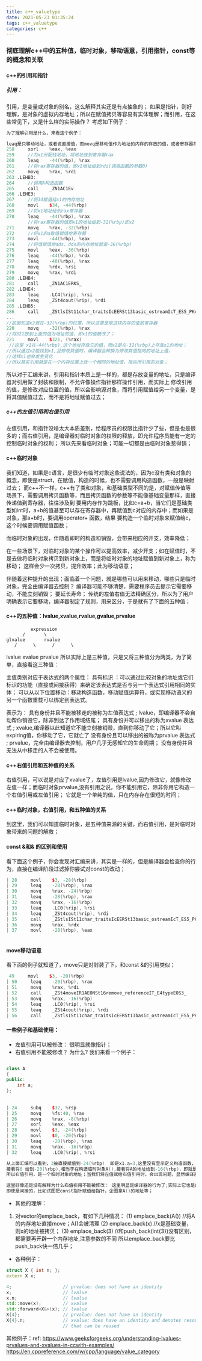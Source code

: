 ```yaml
---
title: c++_valuetype
date: 2021-05-23 01:35:24
tags: c++_valuetype
categories: c++
---
```




### 彻底理解c++中的五种值，临时对象，移动语意，引用指针，const等的概念和关联
#### c++的引用和指针
##### 引用：
引用，是变量或对象的别名，这么解释其实还是有点抽象的；
如果是指针，则好理解，是对象的虚拟内存地址；所以在赋值拷贝等容易有实体理解；而引用，在这些常见下，又是什么样的实际操作？
考虑如下例子：<!--more-->
```cpp
为了理解引用是什么，来看这个例子：

leaq是只移动地址，或者说直接值，而movq是移动值作为地址的内存的存放的值，或者寄存器存放的值
258     xorl    %eax, %eax                                                    |14 class A
259     //为x1分配栈地址，将地址放到寄存器rax                                 |15 {
260     leaq    -44(%rbp), %rax                                               |16 public:
261     //将rax寄存器的值，即x1地址给到rdi(调用函数的参数0)                   |17    int a;
262     movq    %rax, %rdi                                                    |18    A() { std::cout<< "A con" << std::endl;}
263 .LEHB3:                                                                   |19    A& operator=(const A& other)
264     //调用A构造函数                                                       |20    {
265     call    _ZN1AC1Ev                                                     |21     ¦  a = other.a;
266 .LEHE3:                                                                   |22     ¦  std::cout<< "use operator =" << std::endl;                                     
267     //将34赋值给x1的内存地址                                              |23     ¦  return *this;
268     movl    $34, -44(%rbp)                                                |24    }
269     //将x1地址给到rax寄存器                                               |25    A(const A& aa) { a=aa.a; std::cout<< "copy con" << std::endl;}
270     leaq    -44(%rbp), %rax
        //将rax寄存器的值即x1的地址给到-32(%rbp)即x2                          |26    ~A() { std::cout<< "A dec" << std::endl;}
271     movq    %rax, -32(%rbp)                                               |27 };
272     //将x1的a取值赋值给寄存器                                             |28 
273     movl    -44(%rbp), %eax                                               |29 int main()
274     //将值赋值给dds，dds的内存地址就是-36(%rbp)                           |30 {
275     movl    %eax, -36(%rbp)                                               |31     A x1;
276     leaq    -44(%rbp), %rdx                                               |32     x1.a = 34;
277     leaq    -40(%rbp), %rax                                               |33     A &x2 = x1;
278     movq    %rdx, %rsi                                                    |34     int dds = x1.a;
279     movq    %rax, %rdi                                                    |35     A x3 = x1;
280 .LEHB4:                                                                   |36     std::cout<< "x1:" << x1.a << " addr:"<< &x1 <<std::endl;
281     call    _ZN1AC1ERKS_                                                  |37     std::cout << "x2:" <<x2.a << " addr:" << &x2  <<std::endl;
282 .LEHE4:                                                                   |38     x2.a = 321;
283     leaq    .LC4(%rip), %rsi                                              |39 
284     leaq    _ZSt4cout(%rip), %rdi                                         |40 
285 .LEHB5:                                                                   |41 
286     call    _ZStlsISt11char_traitsIcEERSt13basic_ostreamIcT_ES5_PKc@PLT   |42     return 0;
...
//前面知道x2就在-32(%rbp)的位置，所以这里是取这块内存的值放寄存器
220     movq    -32(%rbp), %rax
//将321放到上面的值为地址的值，即x1的值被改了；
221     movl    $321, (%rax)
 //这里 x1在-44(%rbp),这个地址存放它的值，而x2是在-32(%rbp)上存放x1的地址；
//所以通过x2能找到x1,且修改其值时，编译器会转换为修改其值指向的地址上值，
//这样x1也会发生变化
//所以其实引用就是在一个内存位置上放一个相同的地址值，指向所引用的对象；

```

所以对于汇编来讲，引用和指针本质上是一样的，都是存放变量的地址，只是编译器对引用做了封装和限制，不允许像操作指针那样操作引用，而实际上
修改引用的值，是修改对应位置的值，所以会影响源对象，而将引用赋值给另一个变量，是将其值赋值过去，而不是将地址赋值过去；


##### c++的左值引用和右值引用
左值引用，和指针没啥太大本质差别，给程序员的权限比指针少了些，但是也是很多的；而右值引用，是编译器对临时对象的权限的释放，即允许程序员能有一定的控制临时对象的权利；
所以先来看临时对象；可能一切都是由临时对象惹得锅；

#### c++临时对象
我们知道，如果是c语言，是很少有临时对象这些说法的，因为c没有类和对象的概念，即使是struct，在赋值，构造的时候，也不需要调用构造函数，一般是映射过去；
而c++不一样，c++有了类和对象，和基础类型不同的是，对赋值传值等场景下，需要调用拷贝函数等，而且拷贝函数的参数等不能像基础变量那样，直接传递值到寄存器，往往涉及到
要用内存作为跳板，比如c=a+b，当它们是基础类型如int时，a+b的值甚至可以存在寄存器中，再赋值到c对应的内存中；而如果是对象，那a+b时，要调用operator+ 函数，结果
要构造一个临时对象来赋值给c，这个时候要调用赋值函数；

而临时对象的出现，伴随着即时的构造和销毁，会带来相应的开支，效率降低；

在一些场景下，对临时对象的某个操作可以提高效率，减少开支；如在赋值时，不是去做将临时对象拷贝到新对象上，而是将临时对象的地址赋值到新对象上，称为移动；
这样会少一次拷贝，提升效率；此为移动语意；

伴随着这种提升的出现；面临着一个问题，就是哪些可以用来移动，哪些只是临时对象，完全由编译器去控制？ 编译器可能不够清楚，需要程序员去提示它需要移动，不能立刻销毁；
要延长寿命； 传统的左值右值无法精确区分，所以为了用户明确表示它要移动，编译器制定了规则，用来区分，于是就有了下面的五种值；

#### c++的五种值：lvalue,xvalue,rvalue,gvalue,prvalue
             expression
          /       \
    glvalue       rvalue
       /      \      /      \
lvalue         xvalue        prvalue
所以实际上是三种值，只是又将三种值分为两类，为了简单，直接看这三种值：

主值类别对应于表达式的两个属性：
具有标识 ：可以通过比较对象的地址或它们标识的功能（直接或间接获得）来确定该表达式是否与另一个表达式引用相同的实体；
可以从以下位置移动：移动构造函数，移动赋值运算符，或实现移动语义的另一个函数重载可以绑定到表达式。

表示为：
具有身份并且不能被移走的被称为左值表达式 ; lvalue，即编译器不会自动帮你销毁它，除非到达了作用域结尾；
具有身份并可以移出的称为xvalue 表达式 ; xvalue,编译器以此知道它不能立刻被销毁，直到你移动了它；所以它叫expiring值，你移动了它，它就亡了
没有身份且可以移出的被称为prvalue 表达式 ; prvalue，完全由编译器去控制，用户几乎无感知它的生命周期；
没有身份并且无法从中移走的人不会被使用。

#### c++右值引用和五种值的关系
右值引用，可以说是对应了xvalue了，左值引用是lvalue,因为修改它，就像修改左值一样；而临时对象prvalue,没有引用之说，你不能引用它，除非你用它构造一个右值引用或左值引用；
它就是一个单纯的值，只在内存存在很短的时间；

#### c++临时对象，右值引用，和五种值的关系
到这里，我们可以知道临时对象，是五种值来源的关键，而右值引用，是对临时对象带来的问题的解救；



#### const &和& 的区别和使用
看下面这个例子，你会发现对汇编来讲，其实是一样的，但是编译器会检查你的行为，直接在编译阶段过滤掉你尝试对const的改动；

```cpp
| 28     movl    $3, -28(%rbp)                                                              |    19 int main()
| 29     leaq    -28(%rbp), %rax                                                            |    20 {
| 30     movq    %rax, -24(%rbp)                                                            |-   21     A x1;
| 31     leaq    -28(%rbp), %rax                                                            ||   22     x1.a = 3;
| 32     movq    %rax, -16(%rbp)                                                            ||   23 
| 33     leaq    .LC0(%rip), %rsi                                                           ||-- 24     const A &x2 = x1;
| 34     leaq    _ZSt4cout(%rip), %rdi                                                      ||-- 25     A &x3 = x1;                                                                       
| 35     call    _ZStlsISt11char_traitsIcEERSt13basic_ostreamIcT_ES5_PKc@PLT                ||   26     std::cout<< "x1.a " << x1.a << std::endl;
| 36     movq    %rax, %rdx                                                                 ||   27 
| 37     movl    -28(%rbp), %eax                                                            ||   28     return 0;
                                                        
```

#### move移动语意
看下面的例子就知道了，move只是对封装了下，和const &的引用类似；
```cpp
 49     movl    $3, -20(%rbp)                                                              |     9 int main()
| 50     leaq    -20(%rbp), %rax                                                            |    10 { 
| 51     movq    %rax, %rdi                                                                 |-   11     A x1;
| 52     call    _ZSt4moveIR1AEONSt16remove_referenceIT_E4typeEOS3_                         ||   12     x1.a = 3;
| 53     movq    %rax, -16(%rbp)                                                            ||   13                                                                                       
| 54     leaq    .LC0(%rip), %rsi                                                           ||-- 14     A &&x2 = std::move(x1);
| 55     leaq    _ZSt4cout(%rip), %rdi                                                      ||   15     std::cout<< "x1.a " << x1.a << std::endl;
| 56     call    _ZStlsISt11char_traitsIcEERSt13basic_ostreamIcT_ES5_PKc@PLT                ||   16 

```


#### 一些例子和基础使用：
+ 左值引用可以被修改： 很明显就像指针；
+ 右值引用不能被修改？ 为什么?
我们来看一个例子：

```cpp

class A
{
public:
    int a;
};
                                                                                            ||   22     A x1;
                                                                                            ||   23     x1.a = 3;
| 24     subq    $32, %rsp                                                                  ||-- 24     A&& x2 = A();                                                                     
| 25     movq    %fs:40, %rax                                                               ||   25     //A&& x2 = std::move(x1);
| 26     movq    %rax, -8(%rbp)                                                             ||   26 
| 27     xorl    %eax, %eax                                                                 ||   27     std::cout<< "x1.a " << x1.a << std::endl;
| 28     movl    $3, -24(%rbp)                                                              ||   28 
| 29     movl    $0, -20(%rbp)                                                              ||   29     //A x3;
| 30     leaq    -20(%rbp), %rax                                                            ||   30     //x3 = x1;//会默认将x1弄为const &传递进去
| 31     movq    %rax, -16(%rbp)                                                            ||   31     return 0;
| 32     leaq    .LC0(%rip), %rsi                                                           |    32 }

从上面汇编可以看到，3被直接赋值到-24(%rbp)  即是x1.a=3,这里没有显示定义构造函数，所以没有调用，所以，如果可以，就不要声明构造函数了，这样减少开销；
接着将0 给到-20(%rbp),相当于在构造临时对象A(),接着将A的地址给到-16(%rbp)，即就是延长了A()临时对象的寿命，后面可以通过右值引用使用A()(不可写)
所以右值引用，是一个临时对象的地址；当我们将左值赋给右值引用时，会出现问题，显然编译器不允许这样操作；

这里好像还是没有解释为什么右值引用不能被修改： 这里明显是编译器的行为了;实际上它也是内存中的一块，但是编译器不允许你写；当检测到有写的操作时，会报错；
即使是间接的，比如试图把const指针赋值给指针，企图拿A()的地址等；
```

+ 其他的理解：
1) 对vector的emplace_back，有如下几种情况：
(1) emplace_back(A()) //将A的内存地址直接move；A()会被清理
(2) emplace_back(x) //x是基础变量，则x的地址被拷贝；
(3) emplace_back(3) //和push_back(int{3})没有区别，都需要再开辟一个内存地址,注意参数的不同
所以emplace_back要比push_back快一倍几乎；

+ 各种例子：
```cpp
struct X { int n; };
extern X x;

4;                   // prvalue: does not have an identity
x;                   // lvalue
x.n;                 // lvalue
std::move(x);        // xvalue
std::forward<X&>(x); // lvalue
X{4};                // prvalue: does not have an identity
X{4}.n;              // xvalue: does have an identity and denotes resources
                     // that can be reused
```
其他例子：ref:
https://www.geeksforgeeks.org/understanding-lvalues-prvalues-and-xvalues-in-ccwith-examples/
https://en.cppreference.com/w/cpp/language/value_category



